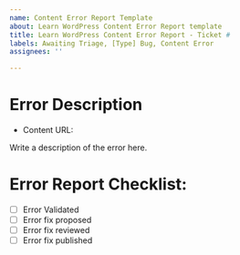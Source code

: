 ```yaml
---
name: Content Error Report Template
about: Learn WordPress Content Error Report template
title: Learn WordPress Content Error Report - Ticket #
labels: Awaiting Triage, [Type] Bug, Content Error
assignees: ''

---
```

<!--

Thank you for taking the time to report a content error. Please include the title and the URL to the content in question in the Error Description, and a description of the error.

This can be done either using the markdown format, for example, (Creating Custom Post Types Without Code)[https://learn.wordpress.org/workshop/creating-custom-post-types-without-code/], or by use the **Add a link** icon in the issue editor toolbar. 

Alternatively you can share the link to the page as is.
-->

# Error Description
- Content URL: 

Write a description of the error here.

# Error Report Checklist:
- [ ] Error Validated
- [ ] Error fix proposed
- [ ] Error fix reviewed
- [ ] Error fix published
